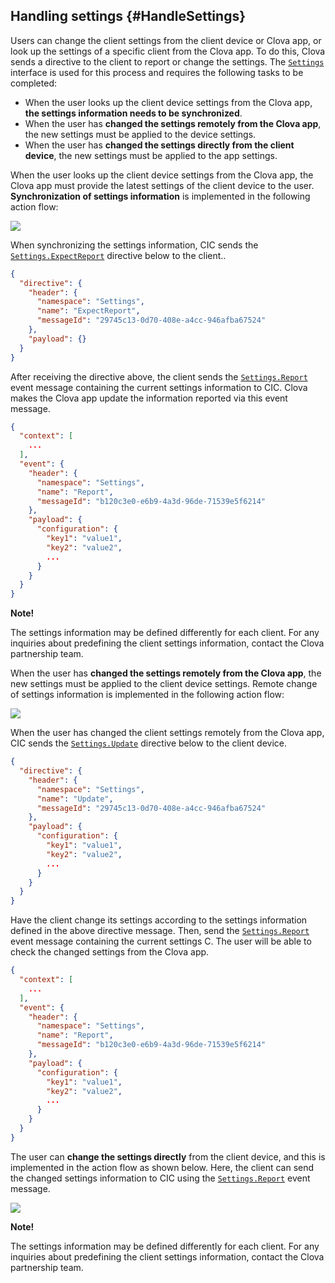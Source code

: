 ## Handling settings {#HandleSettings}

Users can change the client settings from the client device or Clova app, or look up the settings of a specific client from the Clova app. To do this, Clova sends a directive to the client to report or change the settings. The [`Settings`](/CIC/References/CICInterface/Settings.md) interface is used for this process and requires the following tasks to be completed:

* When the user looks up the client device settings from the Clova app, **the settings information needs to be synchronized**.
* When the user has **changed the settings remotely from the Clova app**, the new settings must be applied to the device settings.
* When the user has **changed the settings directly from the client device**, the new settings must be applied to the app settings.

When the user looks up the client device settings from the Clova app, the Clova app must provide the latest settings of the client device to the user. **Synchronization of settings information** is implemented in the following action flow:

![](/CIC/Resources/Images/CIC_Settings_Synchronize_Settings_Info.svg)

When synchronizing the settings information, CIC sends the [`Settings.ExpectReport`](/CIC/References/CICInterface/Settings.md#ExpectReport) directive below to the client..

```json
{
  "directive": {
    "header": {
      "namespace": "Settings",
      "name": "ExpectReport",
      "messageId": "29745c13-0d70-408e-a4cc-946afba67524"
    },
    "payload": {}
  }
}
```

After receiving the directive above, the client sends the [`Settings.Report`](/CIC/References/CICInterface/Settings.md#Report) event message containing the current settings information to CIC. Clova makes the Clova app update the information reported via this event message.

```json
{
  "context": [
    ...
  ],
  "event": {
    "header": {
      "namespace": "Settings",
      "name": "Report",
      "messageId": "b120c3e0-e6b9-4a3d-96de-71539e5f6214"
    },
    "payload": {
      "configuration": {
        "key1": "value1",
        "key2": "value2",
        ...
      }
    }
  }
}
```

<div class="note">
  <p><strong>Note!</strong></p>
  <p>The settings information may be defined differently for each client. For any inquiries about predefining the client settings information, contact the Clova partnership team.</p>
</div>

When the user has **changed the settings remotely from the Clova app**, the new settings must be applied to the client device settings. Remote change of settings information is implemented in the following action flow:

![](/CIC/Resources/Images/CIC_Settings_Change_Settings_Via_Clova_App.svg)

When the user has changed the client settings remotely from the Clova app, CIC sends the [`Settings.Update`](/CIC/References/CICInterface/Settings.md#Update) directive below to the client device.

```json
{
  "directive": {
    "header": {
      "namespace": "Settings",
      "name": "Update",
      "messageId": "29745c13-0d70-408e-a4cc-946afba67524"
    },
    "payload": {
      "configuration": {
        "key1": "value1",
        "key2": "value2",
        ...
      }
    }
  }
}
```

Have the client change its settings according to the settings information defined in the above directive message. Then, send the [`Settings.Report`](/CIC/References/CICInterface/Settings.md#Report) event message containing the current settings C. The user will be able to check the changed settings from the Clova app.

```json
{
  "context": [
    ...
  ],
  "event": {
    "header": {
      "namespace": "Settings",
      "name": "Report",
      "messageId": "b120c3e0-e6b9-4a3d-96de-71539e5f6214"
    },
    "payload": {
      "configuration": {
        "key1": "value1",
        "key2": "value2",
        ...
      }
    }
  }
}
```

The user can **change the settings directly** from the client device, and this is implemented in the action flow as shown below. Here, the client can send the changed settings information to CIC using the [`Settings.Report`](/CIC/References/CICInterface/Settings.md#Report) event message.

![](/CIC/Resources/Images/CIC_Settings_Change_Settings_On_Device.svg)

<div class="note">
  <p><strong>Note!</strong></p>
  <p>The settings information may be defined differently for each client. For any inquiries about predefining the client settings information, contact the Clova partnership team.</p>
</div>
